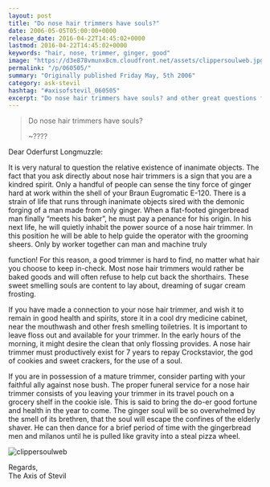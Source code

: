 ```yaml
---
layout: post
title: "Do nose hair trimmers have souls?"
date: 2006-05-05T05:00:00+0000
release_date: 2016-04-22T14:45:02+0000
lastmod: 2016-04-22T14:45:02+0000
keywords: "hair, nose, trimmer, ginger, good"
image: "https://d3e878vmunx8cm.cloudfront.net/assets/clippersoulweb.jpg"
permalink: "/p/060505/"
summary: "Originally published Friday May, 5th 2006"
category: ask-stevil
hashtag: "#axisofstevil_060505"
excerpt: "Do nose hair trimmers have souls? and other great questions from Friday May, 5th 2006"
---
```


[p01]: https://d3e878vmunx8cm.cloudfront.net/assets/clippersoulweb.jpg "clippersoulweb"[p02]: https://d3e878vmunx8cm.cloudfront.net/assets/AskStevilJune16d.jpg "AskStevilJune16d"
> Do nose hair trimmers have souls? 
> 
> ~????

Dear Oderfurst Longmuzzle:

It is very natural to question the relative existence of inanimate objects. The fact that you ask directly about nose hair trimmers is a sign that you are a kindred spirit. Only a handful of people can sense the tiny force of ginger hard at work within the shell of your Braun Eugromatic E-120.  There is a strain of life that runs through inanimate objects sired with the demonic forging of a man made from only ginger. When a flat-footed gingerbread man finally “meets his baker”, he must pay a penance for his origin. In his next life, he will quietly inhabit the power source of a nose hair trimmer. In this position he will be able to help guide the operator with the grooming sheers.  Only by worker together can man and machine truly 

function! For this reason, a good trimmer is hard to find, no matter what hair you choose to keep in-check.  Most nose hair trimmers would rather be baked goods and will often refuse to help cut back the shorthairs. These sweet smelling souls are content to lay about, dreaming of sugar cream frosting.

If you have made a connection to your nose hair trimmer, and wish it to remain in good health and spirits, store it in a cool dry medicine cabinet, near the mouthwash and other fresh smelling toiletries. It is important to leave floss out and available for your trimmer. In the early hours of the morning, it might desire the clean that only flossing provides. A nose hair trimmer must productively exist for 7 years to repay Crockstavior, the god of cookies and sweet crackers, for the use of a soul.
           
If you are in possession of a mature trimmer, consider parting with your faithful ally against nose bush. The proper funeral service for a nose hair trimmer consists of you leaving your trimmer in its travel pouch on a grocery shelf in the cookie isle. This is said to bring the do-er good fortune and health in the year to come. The ginger soul will be so overwhelmed by the smell of its brethren, that the soul will escape the confines of the elderly shaver. He can then dance for a brief period of time with the gingerbread men and milanos until he is pulled like gravity into a steal pizza wheel.

![clippersoulweb][p01]

Regards,  
The Axis of Stevil
